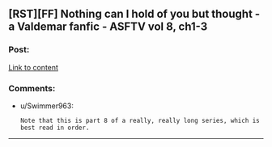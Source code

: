 ## [RST][FF] Nothing can I hold of you but thought - a Valdemar fanfic - ASFTV vol 8, ch1-3

### Post:

[Link to content](https://archiveofourown.org/works/21076025/chapters/50140571)

### Comments:

- u/Swimmer963:
  ```
  Note that this is part 8 of a really, really long series, which is best read in order.
  ```

---

